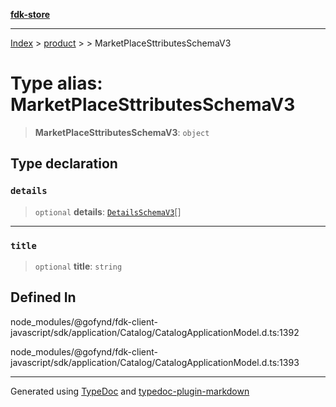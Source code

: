 [**fdk-store**](../../../README.md)
***

[Index](../../../API.md) > [product](../../README.md) > [<internal>](../README.md) > MarketPlaceSttributesSchemaV3

# Type alias: MarketPlaceSttributesSchemaV3

> **MarketPlaceSttributesSchemaV3**: `object`

## Type declaration

### `details`

> `optional` **details**: [`DetailsSchemaV3`](type-alias.DetailsSchemaV3.md)[]

***

### `title`

> `optional` **title**: `string`

## Defined In

node\_modules/@gofynd/fdk-client-javascript/sdk/application/Catalog/CatalogApplicationModel.d.ts:1392

node\_modules/@gofynd/fdk-client-javascript/sdk/application/Catalog/CatalogApplicationModel.d.ts:1393

***
Generated using [TypeDoc](https://typedoc.org/) and [typedoc-plugin-markdown](https://www.npmjs.com/package/typedoc-plugin-markdown)
